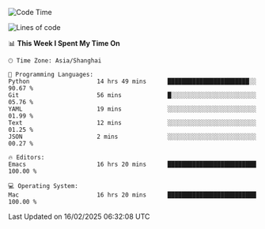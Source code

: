<!--START_SECTION:waka-->
![Code Time](http://img.shields.io/badge/Code%20Time-2%2C533%20hrs%204%20mins-blue)

![Lines of code](https://img.shields.io/badge/From%20Hello%20World%20I%27ve%20Written-335.2%20thousand%20lines%20of%20code-blue)

📊 **This Week I Spent My Time On** 

```text
🕑︎ Time Zone: Asia/Shanghai

💬 Programming Languages: 
Python                   14 hrs 49 mins      ███████████████████████░░   90.67 % 
Git                      56 mins             █░░░░░░░░░░░░░░░░░░░░░░░░   05.76 % 
YAML                     19 mins             ░░░░░░░░░░░░░░░░░░░░░░░░░   01.99 % 
Text                     12 mins             ░░░░░░░░░░░░░░░░░░░░░░░░░   01.25 % 
JSON                     2 mins              ░░░░░░░░░░░░░░░░░░░░░░░░░   00.27 % 

🔥 Editors: 
Emacs                    16 hrs 20 mins      █████████████████████████   100.00 % 

💻 Operating System: 
Mac                      16 hrs 20 mins      █████████████████████████   100.00 % 
```


 Last Updated on 16/02/2025 06:32:08 UTC
<!--END_SECTION:waka-->

